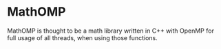 # MathOMP
MathOMP is thought to be a math library written in C++ with OpenMP for full usage of all threads, when using those functions.
